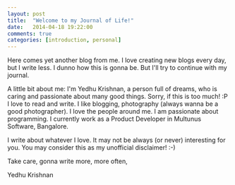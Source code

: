```yaml
---
layout: post
title:  "Welcome to my Journal of Life!"
date:   2014-04-18 19:22:00
comments: true
categories: [introduction, personal]
---
```


Here comes yet another blog from me. I love creating new blogs every day, but I write less. I dunno how this is gonna be. But I'll try to continue with my journal.

A little bit about me: I'm Yedhu Krishnan, a person full of dreams, who is caring and passionate about many good things. Sorry, if this is too much! :P I love to read and write. I like blogging, photography (always wanna be a good photographer). I love the people around me. I am passionate about programming. I currently work as a Product Developer in Multunus Software, Bangalore.

I write about whatever I love. It may not be always (or never) interesting for you. You may consider this as my unofficial disclaimer! :-)

Take care, gonna write more, more often,

Yedhu Krishnan 
